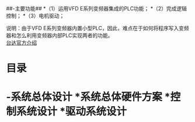 ##-主要功能##
*（1）运用VFD E系列变频器集成的PLC功能；
*（2）完成逻辑控制；
*（3）电机驱动；
  
  说明：由于VFD E系列变频器内置小型PLC，因此，难点在于如何将程序写入变频器和怎么利用变频器内部PLC实现两者的功能。<br>
  <a href="http://www.deltagreentech.com.cn/productlv4-571-164.html">台达官方介绍</a>
  <h1>目录<h1>
-系统总体设计
*系统总体硬件方案
*控制系统设计
*驱动系统设计
